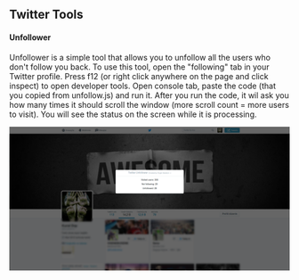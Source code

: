## Twitter Tools

#### Unfollower
Unfollower is a simple tool that allows you to unfollow all the users who don't follow you back. To use this tool, open the "following" tab in your Twitter profile. Press f12 (or right click anywhere on the page and click inspect) to open developer tools. Open console tab, paste the code (that you copied from unfollow.js) and run it. After you run the code, it wil ask you how many times it should scroll the window (more scroll count = more users to visit). You will see the status on the screen while it is processing.

<p align="center">
  <img src="ss/ss.png"/>
</p>